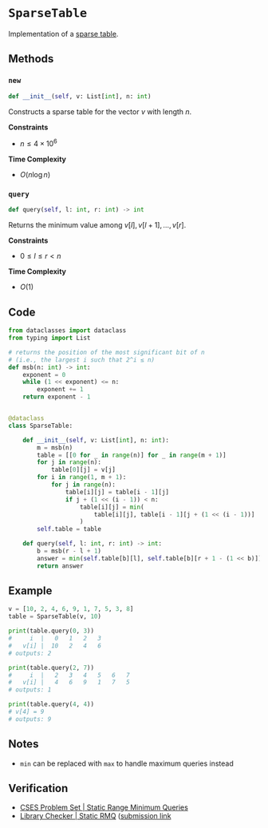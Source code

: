# `SparseTable`
Implementation of a [sparse table](https://brilliant.org/wiki/sparse-table/#:~:text=Sparse%20Table%20is%20a%20data,compared%20to%20other%20data%20structures.).

## Methods
### `new`
```python
def __init__(self, v: List[int], n: int)
```

Constructs a sparse table for the vector $v$ with length $n$.

**Constraints** 
- $n \le 4 \times 10^{6}$

**Time Complexity**
- $O(n \log n)$

### `query`
```python
def query(self, l: int, r: int) -> int
```

Returns the minimum value among $v[l], v[l + 1], \dots, v[r]$.

**Constraints**
- $0 \le l \le r < n$

**Time Complexity**
- $O(1)$

## Code
```python
from dataclasses import dataclass
from typing import List
```

```python
# returns the position of the most significant bit of n
# (i.e., the largest i such that 2^i ≤ n)
def msb(n: int) -> int:
    exponent = 0
    while (1 << exponent) <= n:
        exponent += 1
    return exponent - 1


@dataclass
class SparseTable:

    def __init__(self, v: List[int], n: int):
        m = msb(n)
        table = [[0 for _ in range(n)] for _ in range(m + 1)]
        for j in range(n):
            table[0][j] = v[j]
        for i in range(1, m + 1):
            for j in range(n):
                table[i][j] = table[i - 1][j]
                if j + (1 << (i - 1)) < n:
                    table[i][j] = min(
                        table[i][j], table[i - 1][j + (1 << (i - 1))]
                    )
        self.table = table

    def query(self, l: int, r: int) -> int:
        b = msb(r - l + 1)
        answer = min(self.table[b][l], self.table[b][r + 1 - (1 << b)])
        return answer
```

## Example
```python
v = [10, 2, 4, 6, 9, 1, 7, 5, 3, 8]
table = SparseTable(v, 10)

print(table.query(0, 3))
#     i  |   0   1   2   3
#   v[i] |  10   2   4   6
# outputs: 2

print(table.query(2, 7))
#     i  |   2   3   4   5   6   7
#   v[i] |   4   6   9   1   7   5
# outputs: 1

print(table.query(4, 4))
# v[4] = 9
# outputs: 9
```

## Notes
- `min` can be replaced with `max` to handle maximum queries instead

## Verification
- [CSES Problem Set | Static Range Minimum Queries](https://cses.fi/problemset/task/1647/)
- [Library Checker | Static RMQ](https://judge.yosupo.jp/problem/staticrmq) ([submission link](https://judge.yosupo.jp/submission/94658)
